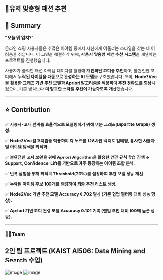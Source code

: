 ## 👚유저 맞춤형 패션 추천

## **📑 Summary**

**"오늘 뭐 입지?"**

온라인 쇼핑 사용자들은 수많은 아이템 중에서 자신에게 어울리는 스타일을 찾는 데 어려움을 겪습니다. 이 고민을 해결하기 위해, **사용자 맞춤형 패션 추천 시스템**을 개발하는 프로젝트를 진행했습니다.

사용자가 클릭한 패션 아이템 데이터를 활용해 **개인화된 코디를 추천**하고, 불완전한 코디에서 **누락된 아이템을 자동으로 완성하는 AI 모델**을 구축했습니다. 특히, **Node2Vec을 활용한 그래프 기반 추천 모델과 Apriori 알고리즘을 적용하여 추천 정확도를 향상**시켰으며, 기존 방식보다 **더 정교한 스타일 추천이 가능하도록 개선**했습니다.

---

## **⭐ Contribution**

✅ **사용자-코디 관계를 효율적으로 모델링하기 위해 이분 그래프(Bipartite Graph) 생성.**

✅ **Node2Vec 알고리즘을 적용하여 각 노드를 128차원 벡터로 임베딩, 유사한 사용자 및 아이템 탐색을 최적화.**

✅ **불완전한 코디 보완을 위해 Apriori Algorithm을 활용한 연관 규칙 학습 진행 → Support, Confidence, Lift를 기반으로 자주 등장하는 아이템 조합 분석.**

✅ **반복 실험을 통해 최적의 Threshold(20%)를 설정하여 추천 모델 성능 개선.**

✅ **누락된 아이템 후보 100개를 랭킹하여 최종 추천 리스트 생성.**

✅ **Node2Vec 기반 추천 모델 Accuracy 0.702 달성 (기존 협업 필터링 대비 성능 향상).**

✅ **Apriori 기반 코디 완성 모델 Accuracy 0.101 기록 (랜덤 추천 대비 100배 높은 성능).**

---

### 👩‍🔧Team

2인 팀 프로젝트 (KAIST AI506: Data Mining and Search 수업)
---

![image](https://github.com/user-attachments/assets/96cdc0d7-4ad9-487a-a63f-82ae9ddfede7)
![image](https://github.com/user-attachments/assets/3e70528d-ccb6-45bb-99c6-c3743b912378)

